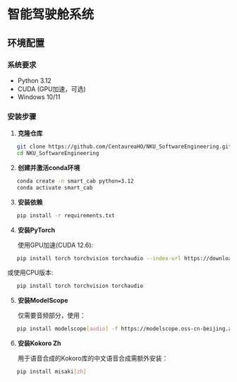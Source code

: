 # 智能驾驶舱系统

## 环境配置

### 系统要求

- Python 3.12
- CUDA (GPU加速，可选)
- Windows 10/11

### 安装步骤

1. **克隆仓库**

```bash
   git clone https://github.com/CentaureaHO/NKU_SoftwareEngineering.git
   cd NKU_SoftwareEngineering
```

2. **创建并激活conda环境**

```bash
   conda create -n smart_cab python=3.12
   conda activate smart_cab
```

3. **安装依赖**

```bash
   pip install -r requirements.txt
```

4. **安装PyTorch**

   使用GPU加速(CUDA 12.6):

```bash
   pip install torch torchvision torchaudio --index-url https://download.pytorch.org/whl/cu126
```

   或使用CPU版本:

```bash
   pip install torch torchvision torchaudio
```

5. **安装ModelScope**

   仅需要音频部分，使用：

```bash
   pip install modelscope[audio] -f https://modelscope.oss-cn-beijing.aliyuncs.com/releases/repo.html
```
6. **安装Kokoro Zh**

   用于语音合成的Kokoro库的中文语音合成需额外安装：

```bash
   pip install misaki[zh]
```
